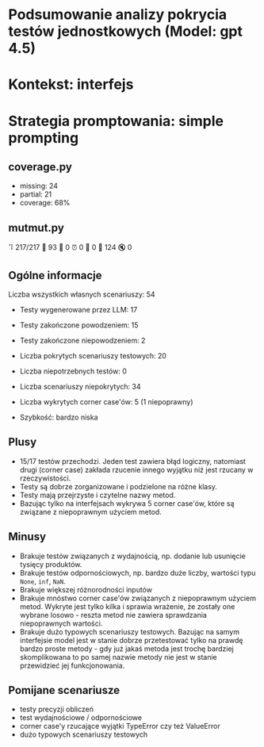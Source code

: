 # Podsumowanie analizy pokrycia testów jednostkowych (Model: gpt 4.5)
# Kontekst: interfejs
# Strategia promptowania: simple prompting

## coverage.py
- missing: 24
- partial: 21
- coverage: 68%

## mutmut.py
⠹ 217/217  🎉 93 🫥 0  ⏰ 0  🤔 0  🙁 124  🔇 0

## Ogólne informacje

Liczba wszystkich własnych scenariuszy: 54

- Testy wygenerowane przez LLM: 17
- Testy zakończone powodzeniem: 15
- Testy zakończone niepowodzeniem: 2


- Liczba pokrytych scenariuszy testowych: 20
- Liczba niepotrzebnych testów: 0
- Liczba scenariuszy niepokrytych: 34
- Liczba wykrytych corner case'ów: 5 (1 niepoprawny)
- Szybkość: bardzo niska

## Plusy

- 15/17 testów przechodzi. Jeden test zawiera błąd logiczny, natomiast drugi (corner case) zakłada rzucenie innego wyjątku niż jest rzucany w rzeczywistości.
- Testy są dobrze zorganizowane i podzielone na różne klasy.
- Testy mają przejrzyste i czytelne nazwy metod.
- Bazując tylko na interfejsach wykrywa 5 corner case'ów, które są związane z niepoprawnym użyciem metod.

## Minusy

- Brakuje testów związanych z wydajnością, np. dodanie lub usunięcie tysięcy produktów.
- Brakuje testów odpornościowych, np. bardzo duże liczby, wartości typu `None`, `inf`, `NaN`.
- Brakuje większej różnorodności inputów
- Brakuje mnóstwo corner case'ów związanych z niepoprawnym użyciem metod. Wykryte jest tylko kilka i sprawia wrażenie, że zostały one wybrane losowo - reszta metod nie zawiera sprawdzania niepoprawnych wartości.
- Brakuje dużo typowych scenariuszy testowych. Bazując na samym interfejsie model jest w stanie dobrze przetestować tylko na prawdę bardzo proste metody - gdy już jakaś metoda jest trochę bardziej skomplikowana to po samej nazwie metody nie jest w stanie przewidzieć jej funkcjonowania.

## Pomijane scenariusze

- testy precyzji obliczeń
- test wydajnościowe / odpornościowe
- corner case'y rzucające wyjątki TypeError czy też ValueError
- dużo typowych scenariuszy testowych
